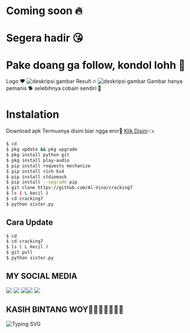 # Coming soon 🔥
# Segera hadir 😘
# Pake doang ga follow, kondol lohh 🗿
Logo ♥️
![deskripsi gambar](https://i.ibb.co/dLPR0qr/Screenshot-2022-07-31-07-34-14-362-com-termux.png)
Result 🔥
![deskripsi gambar](https://i.ibb.co/0cjchPw/Screenshot-2022-07-31-03-24-46-177-com-termux.png)
Gambar hanya pemanis 🐕 selebihnya cobain sendiri 💩
# Instalation
Download apk Termuxnya disini biar ngga eror🌟
[Klik Disini](https://f-droid.org/repo/com.termux_117.apk)👈
```bash
$ cd
$ pkg update && pkg upgrade
$ pkg install python git
$ pkg install play-audio
$ pip install requests mechanize
$ pip install rich bs4
$ pip install stdiomask
$ pip install --upgrade pip
$ git clone https://github.com/Al-Vino/cracking7
$ ls ( L kecil )
$ cd cracking7
$ python sister.py
```
## Cara Update
```php
$ cd
$ cd cracking7
$ ls ( L kecil )
$ git pull
$ python sister.py
```
## MY SOCIAL MEDIA 
[![](https://img.shields.io/badge/Github-black?logo=Github&logoColor=black&labelColor=white)](https://github.com/Al-Vino) [![](https://img.shields.io/badge/Twitter-blue?logo=Twitter&logoColor=White&labelColor=white)](https://mobile.twitter.com/AdjAlvino)
[![](https://img.shields.io/badge/Facebook-blue?logo=Facebook&logoColor=blue&labelColor=white)](https://www.facebook.com/Alvin0Xy.io)[![](https://img.shields.io/badge/Instagram-red?logo=Instagram&logoColor=red&labelColor=white)](https://www.instagram.com/mhff_xy) [![](https://img.shields.io/badge/Whatsapp-CHAT-red?logo=Whatsapp&logoColor=Brightgreen&labelColor=white)](https://wa.me/17154739342text=Halo+kak+alvino+ganteng)
## KASIH BINTANG WOY🌟🌟🌟🌟🌟🌟🌟
![Typing SVG](https://readme-typing-svg.herokuapp.com?lines=Selamat+Bersenang-senang....!+)
